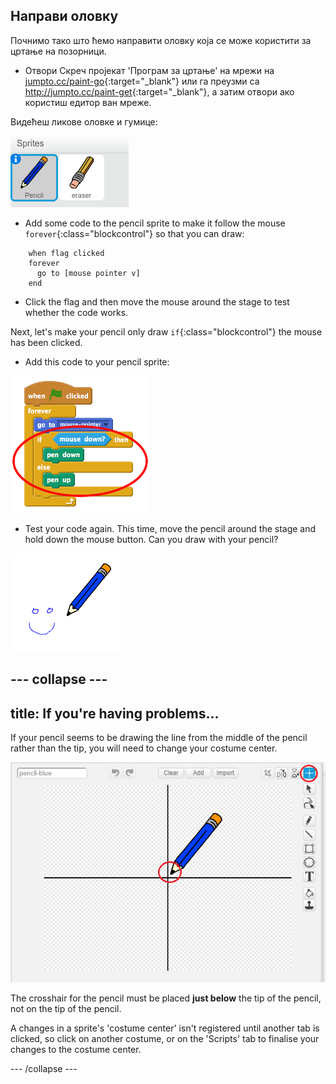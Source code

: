 ## Направи оловку

Почнимо тако што ћемо направити оловку која се може користити за цртање на позорници.

+ Отвори Скреч пројекат 'Програм за цртање' на мрежи на [jumpto.cc/paint-go](http://jumpto.cc/paint-go){:target="_blank"} или га преузми са <http://jumpto.cc/paint-get>{:target="_blank"}, а затим отвори ако користиш едитор ван мреже.

Видећеш ликове оловке и гумице:

![screenshot](images/paint-starter.png)

+ Add some code to the pencil sprite to make it follow the mouse `forever`{:class="blockcontrol"} so that you can draw:

```blocks
    when flag clicked
    forever
      go to [mouse pointer v]
    end
```

+ Click the flag and then move the mouse around the stage to test whether the code works.

Next, let's make your pencil only draw `if`{:class="blockcontrol"} the mouse has been clicked.

+ Add this code to your pencil sprite:

![screenshot](images/paint-pencil-draw-code.png)

+ Test your code again. This time, move the pencil around the stage and hold down the mouse button. Can you draw with your pencil?

![screenshot](images/paint-draw.png)

## \--- collapse \---

## title: If you're having problems...

If your pencil seems to be drawing the line from the middle of the pencil rather than the tip, you will need to change your costume center.

![Costume center](images/costume-center.png)

The crosshair for the pencil must be placed **just below** the tip of the pencil, not on the tip of the pencil.

A changes in a sprite's 'costume center' isn't registered until another tab is clicked, so click on another costume, or on the 'Scripts' tab to finalise your changes to the costume center.

\--- /collapse \---